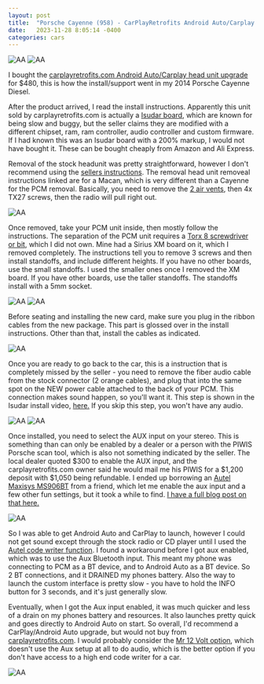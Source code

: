 ```yaml
---
layout: post
title:  "Porsche Cayenne (958) - CarPlayRetrofits Android Auto/Carplay Install"
date:   2023-11-28 8:05:14 -0400
categories: cars
---
```


![AA](/images/aa/10.jpeg)
![AA](/images/aa/7.jpg)

I bought the [carplayretrofits.com Android Auto/Carplay head unit upgrade](https://carplayretrofits.com/products/carplay-andrioid-auto-plug-and-play-kit-for-porsche-pcm-3-1) for $480, this is how the install/support went in my 2014 Porsche Cayenne Diesel. 

After the product arrived, I read the install instructions. Apparently this unit sold by carplayretrofits.com is actually a [Isudar board](https://amzn.to/3GnR6H6), which are known for being slow and buggy, but the seller claims they are modified with a different chipset, ram, ram controller, audio controller and custom firmware. If I had known this was an Isudar board with a 200% markup, I would not have bought it. These can be bought cheaply from Amazon and Ali Express. 

Removal of the stock headunit was pretty straightforward, however I don't recommend using the [sellers instructions](https://cdn.shopify.com/s/files/1/0721/0847/4648/files/CPRF.pdf?v=1690511085). The removal head unit removeal instructions linked are for a Macan, which is very different than a Cayenne for the PCM removal. Basically, you need to remove the [2 air vents](https://www.youtube.com/watch?v=2v_dnikEjzM), then 4x TX27 screws, then the radio will pull right out. 

![AA](/images/aa/3.jpg)

Once removed, take your PCM unit inside, then mostly follow the instructions. The separation of the PCM unit requires a [Torx 8 screwdriver or bit](https://amzn.to/417KrdW), which I did not own. Mine had a Sirius XM board on it, which I removed completely. The instructions tell you to remove 3 screws and then install standoffs, and include different heights. If you have no other boards, use the small standoffs. I used the smaller ones once I removed the XM board. If you have other boards, use the taller standoffs. The standoffs install with a 5mm socket. 

![AA](/images/aa/1.jpg)
![AA](/images/aa/2.jpg)

Before seating and installing the new card, make sure you plug in the ribbon cables from the new package. This part is glossed over in the install instructions. Other than that, install the cables as indicated. 

![AA](/images/aa/4.jpg)

Once you are ready to go back to the car, this is a instruction that is completely missed by the seller - you need to remove the fiber audio cable from the stock connector (2 orange cables), and plug that into the same spot on the NEW power cable attached to the back of your PCM. This connection makes sound happen, so you'll want it. This step is shown in the Isudar install video, [here.](https://youtu.be/I-OjeOMdo-E?si=6aerbiFAI2mT4KT9&t=337) If you skip this step, you won't have any audio.

![AA](/images/aa/6.jpg)
![AA](/images/aa/5.jpg)

Once installed, you need to select the AUX input on your stereo. This is something than can only be enabled by a dealer or a person with the PIWIS Porsche scan tool, which is also not something indicated by the seller. The local dealer quoted $300 to enable the AUX input, and the carplayretrofits.com owner said he would mail me his PIWIS for a $1,200 deposit with $1,050 being refundable. I ended up borrowing an [Autel Maxisys MS906BT](https://amzn.to/3QTdxsI) from a friend, which let me enable the aux input and a few other fun settings, but it took a while to find. [I have a full blog post on that here.](https://rskelton.com/porsche-cayenne-autel-code-writing/)

![AA](/images/aa/8.jpeg)

So I was able to get Android Auto and CarPlay to launch, however I could not get sound except through the stock radio or CD player until I used the [Autel code writer function](https://rskelton.com/porsche-cayenne-autel-code-writing/). I found a workaround before I got aux enabled, which was to use the Aux Bluetooth input. This meant my phone was connecting to PCM as a BT device, and to Android Auto as a BT device. So 2 BT connections, and it DRAINED my phones battery. Also the way to launch the custom interface is pretty slow - you have to hold the INFO button for 3 seconds, and it's just generally slow. 

Eventually, when I got the Aux input enabled, it was much quicker and less of a drain on my phones battery and resources. It also launches pretty quick and goes directly to Android Auto on start. So overall, I'd recommend a CarPlay/Android Auto upgrade, but would not buy from [carplayretrofits.com](https://carplayretrofits.com/products/carplay-andrioid-auto-plug-and-play-kit-for-porsche-pcm-3-1). I would probably consider the [Mr 12 Volt option](https://www.mr12volt.com/collections/porsche/products/p2000-pcm31mm), which doesn't use the Aux setup at all to do audio, which is the better option if you don't have access to a high end code writer for a car. 

![AA](/images/aa/9.jpeg)
